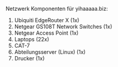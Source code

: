 Netzwerk Komponenten für yihaaaaa.biz:

1. Ubiquiti EdgeRouter X (1x)
2. Netgear GS108T Network Switches (1x)
3. Netgear Access Point (1x)
4. Laptops (22x)
5. CAT-7
6. Abteilungsserver (Linux) (1x)
7. Drucker (1x)
